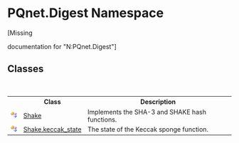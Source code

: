 # PQnet.Digest Namespace
 

\[Missing <summary> documentation for "N:PQnet.Digest"\]


## Classes
&nbsp;<table><tr><th></th><th>Class</th><th>Description</th></tr><tr><td>![Public class](media/pubclass.gif "Public class")</td><td><a href="23f04087-7075-c1be-bf7b-dec72f7a4cd1">Shake</a></td><td>
Implements the SHA-3 and SHAKE hash functions.</td></tr><tr><td>![Public class](media/pubclass.gif "Public class")</td><td><a href="1ae1bd35-7a8a-534f-8493-83b37fccc479">Shake.keccak_state</a></td><td>
The state of the Keccak sponge function.</td></tr></table>&nbsp;
